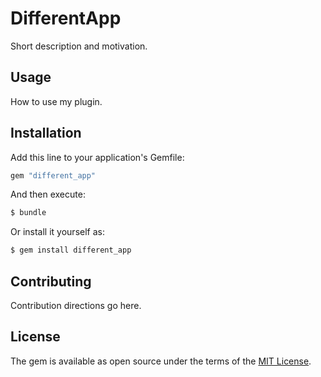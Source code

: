 # DifferentApp
Short description and motivation.

## Usage
How to use my plugin.

## Installation
Add this line to your application's Gemfile:

```ruby
gem "different_app"
```

And then execute:
```bash
$ bundle
```

Or install it yourself as:
```bash
$ gem install different_app
```

## Contributing
Contribution directions go here.

## License
The gem is available as open source under the terms of the [MIT License](https://opensource.org/licenses/MIT).

